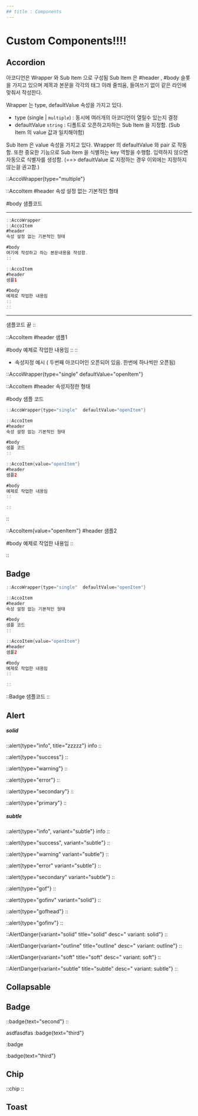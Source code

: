 ```yaml
---
## title : Components
---
```


# Custom Components!!!!

## Accordion

아코디언은 Wrapper 와 Sub Item 으로 구성됨
Sub Item 은 #header , #body 슬롯을 가지고 있으며 제목과 본문을 각각의 태그 아래 줄띄움, 들여쓰기 없이 같은 라인에 맞춰서 작성한다.

Wrapper 는 type, defaultValue 속성을 가지고 있다.

- type (single | `multiple`) : 동시에 여러개의 아코디언이 열릴수 있는지 결정
- defaultValue `string` : 디폴트로 오픈하고자하는 Sub Item 을 지정함. (Sub Item 의 value 값과 일치해야함)

Sub Item 은 value 속성을 가지고 있다. Wrapper 의 defaultValue 와 pair 로 작동함. 또한 중요한 기능으로 Sub Item 을 식별하는 key 역할을 수행함. 입력하지 않으면 자동으로 식별자를 생성함. (==> defaultValue 로 지정하는 경우 이외에는 지정하지 않는걸 권고함.)

::AccoWrapper{type="multiple"}

::AccoItem
#header
속성 설정 없는 기본적인 형태

#body
샘플코드

---

```java
::AccoWrapper
::AccoItem
#header
속성 설정 없는 기본적인 형태

#body
여기에 작성하고 하는 본문내용을 작성함.
::

::AccoItem
#header
샘플1

#body
예제로 작업한 내용임
::
::
```

---

샘플코드 끝
::

::AccoItem
#header
샘플1

#body
예제로 작업한 내용임
::
::

- 속성지정 예시 ( 두번째 아코디어인 오픈되어 있음. 한번에 하나씩만 오픈됨)

::AccoWrapper{type="single" defaultValue="openItem"}

::AccoItem
#header
속성지정한 형태

#body
샘플 코드

```java
::AccoWrapper{type="single"  defaultValue="openItem"}

::AccoItem
#header
속성 설정 없는 기본적인 형태

#body
샘플 코드
::

::AccoItem{value="openItem"}
#header
샘플2

#body
예제로 작업한 내용임
::

::
```

::

::AccoItem{value="openItem"}
#header
샘플2

#body
예제로 작업한 내용임
::

::

## Badge

```java
::AccoWrapper{type="single"  defaultValue="openItem"}

::AccoItem
#header
속성 설정 없는 기본적인 형태

#body
샘플 코드
::

::AccoItem{value="openItem"}
#header
샘플2

#body
예제로 작업한 내용임
::

::
```

::Badge
샘플코드
::

## Alert

##### solid

::alert{type="info", title="zzzzz"}
info
::

::alert{type="success"}
::

::alert{type="warning"}
::

::alert{type="error"}
::

::alert{type="secondary"}
::

::alert{type="primary"}
::

##### subtle

::alert{type="info", variant="subtle"}
info
::

::alert{type="success", variant="subtle"}
::

::alert{type="warning" variant="subtle"}
::

::alert{type="error" variant="subtle"}
::

::alert{type="secondary" variant="subtle"}
::

::alert{type="gof"}
::

::alert{type="gofinv" variant="solid"}
::

::alert{type="gofhead"}
::

::alert{type="gofinv"}
::

::AlertDanger{variant="solid" title="solid" desc=" variant: solid"}
::

::AlertDanger{variant="outline" title="outline" desc=" variant: outline"}
::

::AlertDanger{variant="soft" title="soft" desc=" variant: soft"}
::

::AlertDanger{variant="subtle" title="subtle" desc=" variant: subtle"}
::

## Collapsable

## Badge

::badge{text="second"}
::

asdfasdfas :badge{text="third"}

:badge

:badge{text="third"}

## Chip

::chip
::

## Toast
